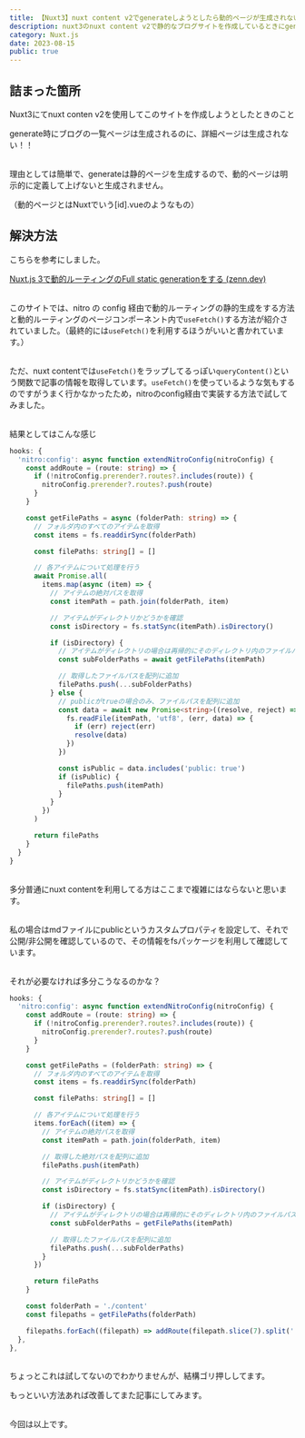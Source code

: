 ```yaml
---
title: 【Nuxt3】nuxt content v2でgenerateしようとしたら動的ページが生成されない！？
description: nuxt3のnuxt content v2で静的なブログサイトを作成しているときにgenerateしても動的ページが生成されないことに詰まり、調べていてもうまくいっている記事を見かけなかったので、僕なりに解決した方法をまとめてみました。
category: Nuxt.js
date: 2023-08-15
public: true
---
```


## 詰まった箇所

Nuxt3にてnuxt conten v2を使用してこのサイトを作成しようとしたときのこと

generate時にブログの一覧ページは生成されるのに、詳細ページは生成されない！！

\
理由としては簡単で、generateは静的ページを生成するので、動的ページは明示的に定義して上げないと生成されません。

（動的ページとはNuxtでいう\[id\].vueのようなもの）

## 解決方法

こちらを参考にしました。

[Nuxt.js 3で動的ルーティングのFull static generationをする (zenn.dev)](https://zenn.dev/kon_karin/articles/0e514dea329044)

\
このサイトでは、nitro の config 経由で動的ルーティングの静的生成をする方法と動的ルーティングのページコンポーネント内で`useFetch()`する方法が紹介されていました。（最終的には`useFetch()`を利用するほうがいいと書かれています。）

\
ただ、nuxt contentでは`useFetch()`をラップしてるっぽい`queryContent()`という関数で記事の情報を取得しています。`useFetch()`を使っているような気もするのですがうまく行かなかったため，nitroのconfig経由で実装する方法で試してみました。

\
結果としてはこんな感じ

```typescript
hooks: {
  'nitro:config': async function extendNitroConfig(nitroConfig) {
    const addRoute = (route: string) => {
      if (!nitroConfig.prerender?.routes?.includes(route)) {
        nitroConfig.prerender?.routes?.push(route)
      }
    }

    const getFilePaths = async (folderPath: string) => {
      // フォルダ内のすべてのアイテムを取得
      const items = fs.readdirSync(folderPath)

      const filePaths: string[] = []

      // 各アイテムについて処理を行う
      await Promise.all(
        items.map(async (item) => {
          // アイテムの絶対パスを取得
          const itemPath = path.join(folderPath, item)

          // アイテムがディレクトリかどうかを確認
          const isDirectory = fs.statSync(itemPath).isDirectory()

          if (isDirectory) {
            // アイテムがディレクトリの場合は再帰的にそのディレクトリ内のファイルパスを取得
            const subFolderPaths = await getFilePaths(itemPath)

            // 取得したファイルパスを配列に追加
            filePaths.push(...subFolderPaths)
          } else {
            // publicがtrueの場合のみ、ファイルパスを配列に追加
            const data = await new Promise<string>((resolve, reject) => {
              fs.readFile(itemPath, 'utf8', (err, data) => {
                if (err) reject(err)
                resolve(data)
              })
            })

            const isPublic = data.includes('public: true')
            if (isPublic) {
              filePaths.push(itemPath)
            }
          }
        })
      )

      return filePaths
    }
  }
}
```

\
多分普通にnuxt contentを利用してる方はここまで複雑にはならないと思います。

\
私の場合はmdファイルにpublicというカスタムプロパティを設定して、それで公開/非公開を確認しているので、その情報をfsパッケージを利用して確認しています。

\
それが必要なければ多分こうなるのかな？

```typescript
hooks: {
  'nitro:config': async function extendNitroConfig(nitroConfig) {
    const addRoute = (route: string) => {
      if (!nitroConfig.prerender?.routes?.includes(route)) {
        nitroConfig.prerender?.routes?.push(route)
      }
    }

    const getFilePaths = (folderPath: string) => {
      // フォルダ内のすべてのアイテムを取得
      const items = fs.readdirSync(folderPath)

      const filePaths: string[] = []

      // 各アイテムについて処理を行う
      items.forEach((item) => {
        // アイテムの絶対パスを取得
        const itemPath = path.join(folderPath, item)

        // 取得した絶対パスを配列に追加
        filePaths.push(itemPath)

        // アイテムがディレクトリかどうかを確認
        const isDirectory = fs.statSync(itemPath).isDirectory()

        if (isDirectory) {
          // アイテムがディレクトリの場合は再帰的にそのディレクトリ内のファイルパスを取得
          const subFolderPaths = getFilePaths(itemPath)

          // 取得したファイルパスを配列に追加
          filePaths.push(...subFolderPaths)
        }
      })

      return filePaths
    }

    const folderPath = './content'
    const filepaths = getFilePaths(folderPath)

    filepaths.forEach((filepath) => addRoute(filepath.slice(7).split('.')[0]))
  },
},
```

\
ちょっとこれは試してないのでわかりませんが、結構ゴリ押ししてます。

もっといい方法あれば改善してまた記事にしてみます。

\
今回は以上です。
